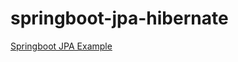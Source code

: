 # springboot-jpa-hibernate
[Springboot JPA Example](http://useof.org/java/simple-springboot-jpa-hibernate-example)
